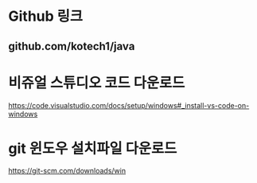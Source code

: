 # Github 링크

## github.com/kotech1/java

# 비쥬얼 스튜디오 코드 다운로드

https://code.visualstudio.com/docs/setup/windows#_install-vs-code-on-windows

# git 윈도우 설치파일 다운로드

https://git-scm.com/downloads/win
